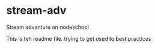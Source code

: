 # stream-adv
Stream advanture on nodeschool

This is teh readme file. trying to get used to best practices
